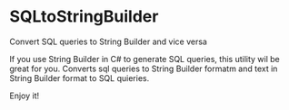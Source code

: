 # SQLtoStringBuilder
Convert SQL queries to String Builder and vice versa

If you use String Builder in C# to generate SQL queries, this utility wil be great for you. Converts sql queries to String Builder formatm and text in String Builder format to SQL quieries.

Enjoy it!
